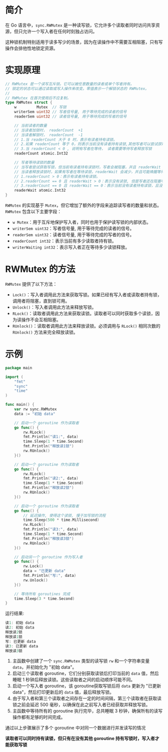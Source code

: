 # 简介

在 Go 语言中，`sync.RWMutex` 是一种读写锁，它允许多个读取者同时访问共享资源，但只允许一个写入者在任何时刻独占访问。

这种锁机制特别适用于读多写少的场景，因为在读操作中不需要互相阻塞，只有写操作会排他性地锁定资源。



# 实现原理

```go
// RWMutex 是一个读写互斥锁。它可以被任意数量的读者或单个写者持有。
// 锁定的状态可以通过读取或写入操作来改变。零值表示一个解锁状态的 RWMutex。
//
// RWMutex 在首次使用后不应复制。
type RWMutex struct {
	w         Mutex  // 写锁
	writerSem uint32 // 写者信号量, 用于等待完成的读者的信号
	readerSem uint32 // 读者信号量, 用于等待完成的写者的信号

	// 当前读者的数量
	// 当读者加锁时， readerCount  +1
	// 当读者解锁时， readerCount  -1
	// 1.当 readerCount 大于 0 时，表示有读者持有读锁。
	// 2.如果 readerCount 等于 0，则表示当前没有读者持有读锁,其他写者可以尝试获取写锁
	// 3.当 readerCount < 0 , 说明有写者在等待， 读者需要等待写者释放写锁
	readerCount atomic.Int32

	// 写者等待读锁的数量
	// 当写者尝试获取写锁，但当前有读者持有读锁时，写者会被阻塞，并且 readerWait 会增加。
	// 当读者释放读锁时，如果有写者在等待读锁，readerWait 会减少，并且可能唤醒等待的写者
	// 1.readerCount > 0：表示有读者持有读锁。
	// 2.readerCount == 0 且 readerWait > 0：表示没有读锁, 但是写者还在阻塞中, 可能正处理唤醒阶段。
	// 3.readerCount == 0 且 readerWait == 0：表示当前没有读者持有读锁，且没有写者在等待读锁。此时其他写者可以尝试获取写锁。
	readerWait atomic.Int32
}
```

`RWMutex` 的实现基于 `Mutex`，但它增加了额外的字段来追踪读写者的数量和状态。`RWMutex` 包含以下主要字段：

- `w Mutex`：用于互斥地保护写入者，同时也用于保护读写锁的内部状态。
- `writerSem uint32`：写者信号量, 用于等待完成的读者的信号。
- `readerSem uint32`：读者信号量, 用于等待完成的写者的信号。
- `readerCount int32`：表示当前有多少读取者持有锁。
- `writerWaiting int32`：表示写入者正在等待多少读锁释放。



# RWMutex 的方法

`RWMutex` 提供了以下方法：

- `Lock()`：写入者调用此方法来获取写锁。如果已经有写入者或读取者持有锁，调用者将阻塞，直到锁可用。
- `Unlock()`：写入者调用此方法来释放写锁。
- `RLock()`：读取者调用此方法来获取读锁。读取者可以同时获取多个读锁，因为读操作不会互相阻塞。
- `RUnlock()`：读取者调用此方法来释放读锁。必须调用与 `RLock()` 相同次数的 `RUnlock()` 方法来完全释放读锁。



# 示例

```go
package main

import (
	"fmt"
	"sync"
	"time"
)

func main() {
	var rw sync.RWMutex
	data := "初始 data"

	// 启动一个 goroutine 作为读取者
	go func() {
		rw.RLock()
		fmt.Println("读1:", data)
		time.Sleep(1 * time.Second)
		fmt.Println("释放读1锁")
		rw.RUnlock()
	}()

	// 启动一个 goroutine 作为读取者
	go func() {
		rw.RLock()
		fmt.Println("读2:", data)
		time.Sleep(1 * time.Second)
		fmt.Println("释放读2锁")
		rw.RUnlock()
	}()

	// 启动一个 goroutine 作为读取者
	go func() {
		// 延迟操作, 使得这个读锁, 慢于加写锁的流程
		time.Sleep(500 * time.Millisecond)
		rw.RLock()
		fmt.Println("读3:", data)
		time.Sleep(1 * time.Second)
		fmt.Println("释放读3锁")
		rw.RUnlock()
	}()

	// 启动另一个 goroutine 作为写入者
	go func() {
		rw.Lock()
		data = "已更新 data"
		fmt.Println("写:", data)
		rw.Unlock()
	}()

	// 等待所有 goroutines 完成
	time.Sleep(3 * time.Second)
}

```

运行结果:

```go
读1: 初始 data
读2: 初始 data
释放读2锁
释放读1锁       
写: 已更新 data 
读3: 已更新 data
释放读3锁
```

1. 主函数中创建了一个 `sync.RWMutex` 类型的读写锁 `rw` 和一个字符串变量 `data`，并初始化为 "初始 data"。
2. 启动三个读取者 goroutine，它们分别获取读锁后打印当前的 `data` 值，然后睡眠 1 秒钟后释放读锁。这些读取者之间的启动顺序可能不同。
3. 启动一个写入者 goroutine，该 goroutine获取写锁后将 `data` 更新为 "已更新 data"，然后打印更新后的 `data` 值，最后释放写锁。
4. 由于写入者和第三个读取者之间存在一定的时间间隔，第三个读取者在获取读锁之前会延迟 500 毫秒，以确保在此之前写入者已经获取并释放写锁。
5. 主函数中等待所有的 goroutine 执行完毕，总共睡眠 3 秒钟，确保所有的读写操作都有足够的时间完成。



通过以上步骤展示了多个 goroutine 中对同一个数据进行并发读写的情况

**读取者可以同时持有读锁，但只有在没有其他 goroutine 持有写锁时，写入者才能获取写锁**



